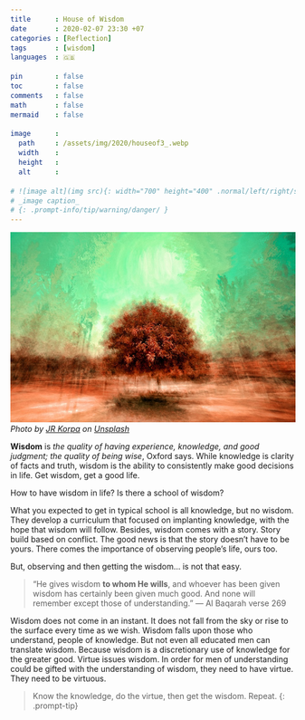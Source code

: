 ```yaml
---
title      : House of Wisdom
date       : 2020-02-07 23:30 +07
categories : [Reflection]
tags       : [wisdom]
languages  : 🇬🇧

pin        : false
toc        : false
comments   : false
math       : false
mermaid    : false

image      :
  path     : /assets/img/2020/houseof3_.webp
  width    : 
  height   : 
  alt      : 

# ![image alt](img src){: width="700" height="400" .normal/left/right/shadow}
# _image caption_
# {: .prompt-info/tip/warning/danger/ }
---
```


![](/assets/img/2020/houseof3.jpeg)
*Photo by [JR Korpa](https://unsplash.com/@korpa?utm_source=unsplash&utm_medium=referral&utm_content=creditCopyText) on [Unsplash](https://unsplash.com/?utm_source=unsplash&utm_medium=referral&utm_content=creditCopyText)*

**Wisdom** is _the quality of having experience, knowledge, and good judgment; the quality of being wise_, Oxford says. While knowledge is clarity of facts and truth, wisdom is the ability to consistently make good decisions in life. Get wisdom, get a good life.

How to have wisdom in life? Is there a school of wisdom?

What you expected to get in typical school is all knowledge, but no wisdom. They develop a curriculum that focused on implanting knowledge, with the hope that wisdom will follow. Besides, wisdom comes with a story. Story build based on conflict. The good news is that the story doesn’t have to be yours. There comes the importance of observing people’s life, ours too.

But, observing and then getting the wisdom… is not that easy.

> “He gives wisdom **to whom He wills**, and whoever has been given wisdom has certainly been given much good. And none will remember except those of understanding.” — Al Baqarah verse 269

Wisdom does not come in an instant. It does not fall from the sky or rise to the surface every time as we wish. Wisdom falls upon those who understand, people of knowledge. But not even all educated men can translate wisdom. Because wisdom is a discretionary use of knowledge for the greater good. Virtue issues wisdom. In order for men of understanding could be gifted with the understanding of wisdom, they need to have virtue. They need to be virtuous.

> Know the knowledge, do the virtue, then get the wisdom. Repeat.
> {: .prompt-tip}
